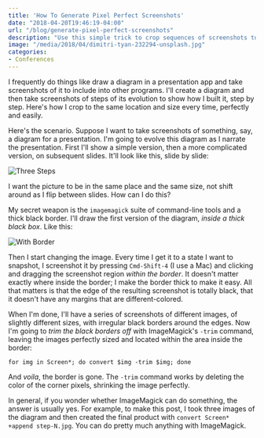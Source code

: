```yaml
---
title: 'How To Generate Pixel Perfect Screenshots'
date: "2018-04-20T19:46:19-04:00"
url: "/blog/generate-pixel-perfect-screenshots"
description: "Use this simple trick to crop sequences of screenshots to exactly the same dimensions and location"
image: "/media/2018/04/dimitri-tyan-232294-unsplash.jpg"
categories:
- Conferences
---
```

I frequently do things like draw a diagram in a presentation app and take
screenshots of it to include into other programs. I'll create a diagram and then
take screenshots of steps of its evolution to show how I built it, step by step.
Here's how I crop to the same location and size every time, perfectly and
easily.

<!--more-->

Here's the scenario. Suppose I want to take screenshots of something, say, a
diagram for a presentation. I'm going to evolve this diagram as I narrate the
presentation. First I'll show a simple version, then a more complicated version,
on subsequent slides. It'll look like this, slide by slide:

![Three Steps](/media/2018/04/step-N.jpg)

I want the picture to be in the same place and the same
size, not shift around as I flip between slides. How can I do this?

My secret weapon is the `imagemagick` suite of command-line tools and a thick
black border. I'll draw the first version of the diagram, *inside a thick
black box*. Like this:

![With Border](/media/2018/04/with-border.png)

Then I start changing the image. Every time I get it to a state I want to
snapshot, I screenshot it by pressing `Cmd-Shift-4` (I use a Mac) and clicking
and dragging the screenshot region *within the border*. It doesn't matter
exactly where inside the border; I make the border thick to make it easy. All
that matters is that the edge of the resulting screenshot is totally black, that
it doesn't have any margins that are different-colored.

When I'm done, I'll have a series of screenshots of different images, of
slightly different sizes, with irregular black borders around the edges. Now I'm
going to *trim the black borders off* with ImageMagick's `-trim` command,
leaving the images perfectly sized and located within the area inside the
border:

    for img in Screen*; do convert $img -trim $img; done

And *voila*, the border is gone. The `-trim` command works by deleting the color
of the corner pixels, shrinking the image perfectly.

In general, if you wonder whether ImageMagick can do something, the answer is
usually yes. For example, to make this post, I took three images of the diagram
and then created the final product with `convert Screen* +append step-N.jpg`.
You can do pretty much anything with ImageMagick.
